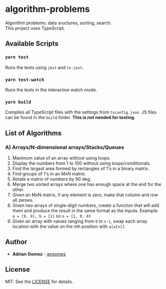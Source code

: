 # algorithm-problems

Algorithm problems: data sructures, sorting, search. \
This project uses TypeScript.

## Available Scripts

### `yarn test`

Runs the tests using `jest` and `ts-jest`.

### `yarn test-watch`

Runs the tests in the interactive watch mode.

### `yarn build`

Compiles all TypeScript files with the settings from `tsconfig.json`. JS files can be found in the `build` folder. **This is not needed for testing**.

## List of Algorithms

### A) Arrays/N-dimensional arrays/Stacks/Queues

1. Maximum value of an array without using loops.
2. Display the numbers from 1 to 100 without using loops/conditionals.
3. Find the largest area formed by rectangles of 1's in a binary matrix.
4. Find groups of 1's in an MxN matrix.
5. Rotate a matrix of numbers by 90 deg.
6. Merge two sorted arrays where one has enough space at the end for the other.
7. Given an MxN matrix, if any element is zero, make that column and row all zeroes.
8. Given two arrays of single-digit numbers, create a function that will add them and produce the result in the same format as the inputs. Example: `a = [9, 9], b = [1]` so `o = [1, 0, 0]`.
9. Given an array with values ranging from `0` to `n-1`, swap each array location with the value on the nth position with `a[a[n]]`.

## Author

- **Adrian Gomez** - [aegomez](https://github.com/aegomez)

## License

MIT. See the [LICENSE](LICENSE) for details.
